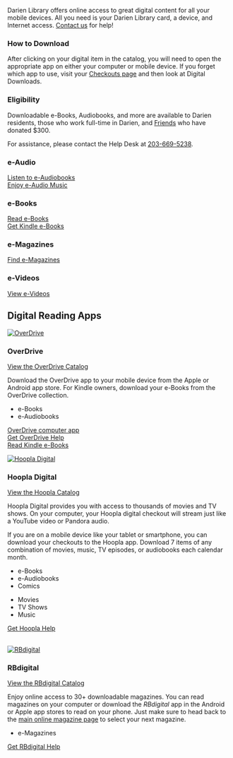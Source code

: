 Darien Library offers online access to great digital content for all your mobile devices. All you need is your Darien Library card, a device, and Internet access. [Contact us](/contact "Contact us") for help!

<div class="margin-bottom-20"></div>

<div class="row margin-bottom-30">
<div class="col-md-6">

### How to Download 
After clicking on your digital item in the catalog, you will need to open the appropriate app on either your computer or mobile device. If you forget which app to use, visit your [Checkouts page](/myaccount/circulation "Checkouts") and then look at Digital Downloads.

<div class="margin-bottom-20"></div>  

</div>
<div class="col-md-6">

### Eligibility

Downloadable e-Books, Audiobooks, and more are available to Darien residents, those who work full-time in Darien, and [Friends](/friends "Friends of the Library") who have donated $300.

For assistance, please contact the Help Desk at [203-669-5238](tel:2036695238 "203-669-5238").

</div>
</div>


<div class="row margin-bottom-20">
<div class="col-xs-6 col-md-6">
<div class="row">
<div class="col-xs-12 col-md-6">

<i class="fa fa-headphones fa-5x" aria-hidden="true"></i>

### e-Audio
[Listen to e-Audiobooks](https://dar.to/2pI6UOM "e-Audiobooks")<br />
[Enjoy e-Audio Music](https://dar.to/2qz6xnV "e-Audio Music")

<div class="margin-bottom-10"></div>     
</div>
<div class="col-xs-12 col-md-6">
<i class="fa fa-tablet fa-5x" aria-hidden="true"></i>

### e-Books
[Read e-Books](https://dar.to/2p8YQ6A "e-Books")<br />
[Get Kindle e-Books](/kindle "Get Kindle e-Books")

<div class="margin-bottom-10"></div>    
</div>
</div>
</div> 
<div class="col-xs-6 col-md-6">
<div class="row">
<div class="col-xs-12 col-md-6">
<i class="fa fa-file-text-o fa-5x" aria-hidden="true"></i>

### e-Magazines
[Find e-Magazines](https://dar.to/2oY1hgj "e-Magazines")
<br />
<div class="margin-bottom-80"></div>       
</div> 
<div class="col-xs-12 col-md-6">
<i class="fa fa-film fa-5x" aria-hidden="true"></i>

### e-Videos
[View e-Videos](https://dar.to/2qsfhiz "e-Videos")
</div>
</div>
</div>
</div>

<div class="text-center margin-bottom-50">
  <h2 class="title-v2 title-center">Digital Reading Apps</h2>
</div>

<div class="row margin-bottom-20">
<div class="col-md-6">

<a href="https://dar.to/2qyVM4X"><img src="/uploads/logos/overdrive_icon.jpg" alt= "OverDrive" /></a>
 
### OverDrive 

[View the OverDrive Catalog](https://dar.to/2qyVM4X "OverDrive")

Download the OverDrive app to your mobile device from the Apple or Android app store. For Kindle owners, download your e-Books from the OverDrive collection.

* e-Books
* e-Audiobooks

[OverDrive computer app](https://dar.to/2pwPKU6 "OverDrive")<br />
[Get OverDrive Help](https://dar.to/2p5WB3i "OverDrive help")<br />
[Read Kindle e-Books](/kindle "Kindle e-Books")


</div>
<div class="col-md-6">

<a href="https://dar.to/2p8K27Z"><img src="/uploads/logos/hoopla_icon.png" alt= "Hoopla Digital" /></a>

### Hoopla Digital 

[View the Hoopla Catalog](https://dar.to/2p8K27Z "Hoopla")

Hoopla Digital provides you with access to thousands of movies and TV shows. On your computer, your Hoopla digital checkout will stream just like a YouTube video or Pandora audio. 

If you are on a mobile device like your tablet or smartphone, you can download your checkouts to the Hoopla app. Download 7 items of any combination of movies, music, TV episodes, or audiobooks each calendar month. 

<div class="row">
<div class="col-md-6">

* e-Books
* e-Audiobooks
* Comics

</div>
<div class="col-md-6">

* Movies
* TV Shows
* Music
</div>
</div>

[Get Hoopla Help](https://dar.to/2qskfM0 "Hoopla help")
<br />
<br />

</div>
</div> 

<div class="row margin-bottom-20">
<div class="col-md-6">

<a href="https://dar.to/2oY1hgj"><img src="/uploads/logos/rbdigital_logo.jpg" alt= "RBdigital" /></a>

### RBdigital

[View the RBdigital Catalog](https://dar.to/2oY1hgj "RBdigital")

Enjoy online access to 30+ downloadable magazines. You can read magazines on your computer or download the _RBdigital_ app in the Android or Apple app stores to read on your phone. Just make sure to head back to the [main online magazine page](https://dar.to/2oY1hgj "Online magazines") to select your next magazine.

* e-Magazines

[Get RBdigital Help](https://dar.to/2p5Xx7B "RBdigital help")

</div>
</div>